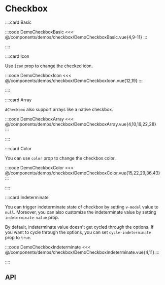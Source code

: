 <script lang="ts" setup>
import api from '@virgo-ui/vue/component-meta/ACheckbox.json';
</script>

# Checkbox

<!-- 👉 Basic -->
::::card Basic

:::code DemoCheckboxBasic
<<< @/components/demos/checkbox/DemoCheckboxBasic.vue{4,9-11}
:::

::::

<!-- 👉 Icon -->
::::card Icon

Use `icon` prop to change the checked icon.

:::code DemoCheckboxIcon
<<< @/components/demos/checkbox/DemoCheckboxIcon.vue{12,19}
:::

::::

<!-- 👉 Array -->
::::card Array

`ACheckbox` also support arrays like a native checkbox.

:::code DemoCheckboxArray
<<< @/components/demos/checkbox/DemoCheckboxArray.vue{4,10,16,22,28}
:::

::::

<!-- 👉 Color -->
::::card Color

You can use `color` prop to change the checkbox color.

:::code DemoCheckboxColor
<<< @/components/demos/checkbox/DemoCheckboxColor.vue{15,22,29,36,43}
:::

::::

<!-- 👉 Indeterminate -->
::::card Indeterminate

You can trigger indeterminate state of checkbox by setting `v-model` value to `null`. Moreover, you can also customize the indeterminate value by setting `indeterminate-value` prop.

By default, indeterminate value doesn't get cycled through the options. If you want to cycle through the options, you can set `cycle-indeterminate` prop to `true`.

:::code DemoCheckboxIndeterminate
<<< @/components/demos/checkbox/DemoCheckboxIndeterminate.vue{4,11}
:::

::::

<!-- 👉 API -->
## API

<Api title="Checkbox" :api="api"></Api>
